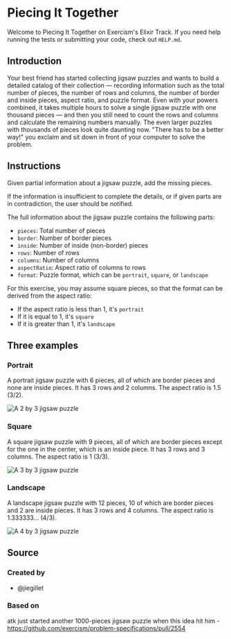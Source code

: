 # Piecing It Together

Welcome to Piecing It Together on Exercism's Elixir Track.
If you need help running the tests or submitting your code, check out `HELP.md`.

## Introduction

Your best friend has started collecting jigsaw puzzles and wants to build a detailed catalog of their collection — recording information such as the total number of pieces, the number of rows and columns, the number of border and inside pieces, aspect ratio, and puzzle format.
Even with your powers combined, it takes multiple hours to solve a single jigsaw puzzle with one thousand pieces — and then you still need to count the rows and columns and calculate the remaining numbers manually.
The even larger puzzles with thousands of pieces look quite daunting now.
"There has to be a better way!" you exclaim and sit down in front of your computer to solve the problem.

## Instructions

Given partial information about a jigsaw puzzle, add the missing pieces.

If the information is insufficient to complete the details, or if given parts are in contradiction, the user should be notified.

The full information about the jigsaw puzzle contains the following parts:

- `pieces`: Total number of pieces
- `border`: Number of border pieces
- `inside`: Number of inside (non-border) pieces
- `rows`: Number of rows
- `columns`: Number of columns
- `aspectRatio`: Aspect ratio of columns to rows
- `format`: Puzzle format, which can be `portrait`, `square`, or `landscape`

For this exercise, you may assume square pieces, so that the format can be derived from the aspect ratio:

- If the aspect ratio is less than 1, it's `portrait`
- If it is equal to 1, it's `square`
- If it is greater than 1, it's `landscape`

## Three examples

### Portrait

A portrait jigsaw puzzle with 6 pieces, all of which are border pieces and none are inside pieces. It has 3 rows and 2 columns. The aspect ratio is 1.5 (3/2).

![A 2 by 3 jigsaw puzzle](https://assets.exercism.org/images/exercises/piecing-it-together/jigsaw-puzzle-2x3.svg)

### Square

A square jigsaw puzzle with 9 pieces, all of which are border pieces except for the one in the center, which is an inside piece. It has 3 rows and 3 columns. The aspect ratio is 1 (3/3).

![A 3 by 3 jigsaw puzzle](https://assets.exercism.org/images/exercises/piecing-it-together/jigsaw-puzzle-3x3.svg)

### Landscape

A landscape jigsaw puzzle with 12 pieces, 10 of which are border pieces and 2 are inside pieces. It has 3 rows and 4 columns. The aspect ratio is 1.333333... (4/3).

![A 4 by 3 jigsaw puzzle](https://assets.exercism.org/images/exercises/piecing-it-together/jigsaw-puzzle-4x3.svg)

## Source

### Created by

- @jiegillet

### Based on

atk just started another 1000-pieces jigsaw puzzle when this idea hit him - https://github.com/exercism/problem-specifications/pull/2554